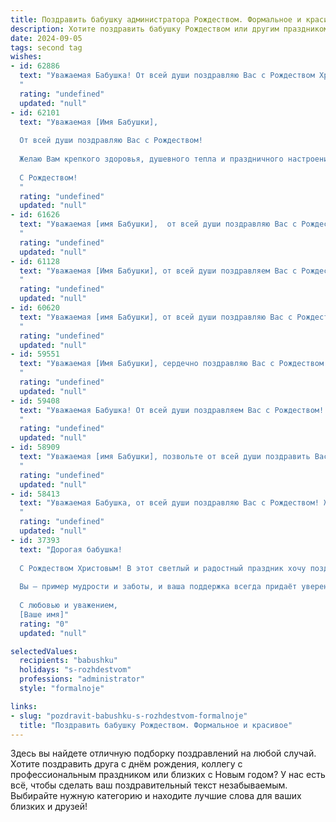 ```yaml
---
title: Поздравить бабушку администратора Рождеством. Формальное и красивое
description: Хотите поздравить бабушку Рождеством или другим праздником? Наш ИИ создаст незабываемое поздравление, а вы обязательно выделитесь среди других.  
date: 2024-09-05
tags: second tag
wishes:
- id: 62886
  text: "Уважаемая Бабушка! От всей души поздравляю Вас с Рождеством Христовым! Пусть этот светлый праздник принесет Вам мир, радость и благополучие. Желаю Вам крепкого здоровья, душевного тепла и  счастья!
  "
  rating: "undefined"
  updated: "null"
- id: 62101
  text: "Уважаемая [Имя Бабушки],
  
  От всей души поздравляю Вас с Рождеством!
  
  Желаю Вам крепкого здоровья, душевного тепла и праздничного настроения. Пусть этот светлый праздник принесет Вам радость, мир и благополучие.
  
  С Рождеством!
  "
  rating: "undefined"
  updated: "null"
- id: 61626
  text: "Уважаемая [имя Бабушки],  от всей души поздравляю Вас с Рождеством! Желаю Вам крепкого здоровья,  мира,  радости и тепла в Вашем доме. Пусть этот светлый праздник принесет Вам  радость  и  умиротворение. Счастливого Рождества!
  "
  rating: "undefined"
  updated: "null"
- id: 61128
  text: "Уважаемая [Имя Бабушки], от всей души поздравляем Вас с Рождеством! Желаем Вам тепла, уюта, праздничного настроения и благополучия в Новом году. Пусть Рождество принесет Вам здоровье, радость и мир в Вашу семью.
  "
  rating: "undefined"
  updated: "null"
- id: 60620
  text: "Уважаемая [имя Бабушки], от всей души поздравляю Вас с Рождеством Христовым! Желаю Вам крепкого здоровья,  радости, благополучия и душевного тепла в кругу семьи. Пусть этот светлый праздник принесет в Ваш дом мир, любовь и надежду.
  "
  rating: "undefined"
  updated: "null"
- id: 59551
  text: "Уважаемая [Имя Бабушки], сердечно поздравляю Вас с Рождеством! Желаю Вам крепкого здоровья, душевного тепла и семейного благополучия в Новом году. Пусть Рождество принесет в Ваш дом мир, радость и свет!
  "
  rating: "undefined"
  updated: "null"
- id: 59408
  text: "Уважаемая Бабушка! От всей души поздравляем Вас с Рождеством! Пусть в этот светлый праздник в Вашем доме царят мир, любовь и благополучие. Желаем Вам крепкого здоровья, праздничного настроения и исполнения всех желаний!
  "
  rating: "undefined"
  updated: "null"
- id: 58909
  text: "Уважаемая [имя Бабушки], позвольте от всей души поздравить Вас с Рождеством! Желаю Вам крепкого здоровья, душевного тепла,  мира и благополучия в Новом году. Пусть праздничная атмосфера Рождества принесет Вам радость, надежду и новые светлые впечатления.
  "
  rating: "undefined"
  updated: "null"
- id: 58413
  text: "Уважаемая Бабушка, от всей души поздравляю Вас с Рождеством! Желаю Вам крепкого здоровья, душевного тепла, семейного благополучия и радости в каждом мгновении! Пусть этот светлый праздник принесет Вам мир и благодать!
  "
  rating: "undefined"
  updated: "null"
- id: 37393
  text: "Дорогая бабушка!
  
  С Рождеством Христовым! В этот светлый и радостный праздник хочу поздравить вас с огромным теплом и уважением. Пусть в вашем сердце всегда царит мир и согласие, а каждый день приносит только радость и счастье.
  
  Вы — пример мудрости и заботы, и ваша поддержка всегда придаёт уверенности. Желаю вам крепкого здоровья, благополучия и новых ярких впечатлений. Пусть каждый миг будет наполнен любовью и теплом близких вам людей.
  
  С любовью и уважением,
  [Ваше имя]"
  rating: "0"
  updated: "null"

selectedValues:
  recipients: "babushku"
  holidays: "s-rozhdestvom"
  professions: "administrator"
  style: "formalnoje"

links:
- slug: "pozdravit-babushku-s-rozhdestvom-formalnoje"
  title: "Поздравить бабушку Рождеством. Формальное и красивое"
---
```


Здесь вы найдете отличную подборку поздравлений на любой случай. 
Хотите поздравить друга с днём рождения, коллегу с профессиональным праздником или близких с Новым годом? У нас есть всё, чтобы сделать ваш поздравительный текст незабываемым. Выбирайте нужную категорию и находите лучшие слова для ваших близких и друзей!
